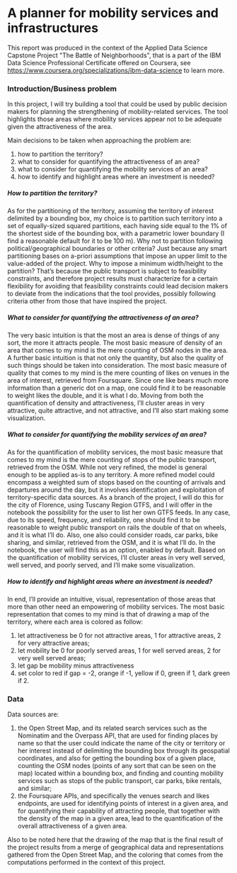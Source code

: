 # A planner for mobility services and infrastructures

This report was produced in the context of the Applied Data Science Capstone Project "The Battle of Neighborhoods", that is a part of the IBM Data Science Professional Certificate offered on Coursera, see https://www.coursera.org/specializations/ibm-data-science to learn more.

### Introduction/Business problem

In this project, I will try building a tool that could be used by public decision makers for planning the strengthening of mobility-related services. The tool highlights those areas where mobility services appear not to be adequate given the attractiveness of the area.

Main decisions to be taken when approaching the problem are: 
1) how to partition the territory? 
2) what to consider for quantifying the attractiveness of an area? 
3) what to consider for quantifying the mobility services of an area?
4) how to identify and highlight areas where an investment is needed?

##### How to partition the territory?

As for the partitioning of the territory, assuming the territory of interest delimited by a bounding box, my choice is to partition such territory into a set of equally-sized squared partitions, each having side equal to the 1% of the shortest side of the bounding box, with a parametric lower boundary (I find a reasonable default for it to be 100 m). 
Why not to partition following political/geographical boundaries or other criteria? Just because any smart partitioning bases on a-priori assumptions that impose an upper limit to the value-added of the project. 
Why to impose a minimum width/height to the partition? That’s because the public transport is subject to feasibility constraints, and therefore project results must characterize for a certain flexibility for avoiding that feasibility constraints could lead decision makers to deviate from the indications that the tool provides, possibly following criteria other from those that have inspired the project.

##### What to consider for quantifying the attractiveness of  an area? 

The very basic intuition is that the most an area is dense of things of any sort, the more it attracts people. The most basic measure of density of an area that comes to my mind is the mere counting of OSM nodes in the area. 
A further basic intuition is that not only the quantity, but also the quality of such things should be taken into consideration. The most basic measure of quality that comes to my mind is the mere counting of likes on venues in the area of interest, retrieved from Foursquare. 
Since one like bears much more information than a generic dot on a map, one could find it to be reasonable to weight likes the double, and it is what I do. 
Moving from both the quantification of density and attractiveness, I’ll cluster areas in very attractive, quite attractive, and not attractive, and I’ll also start making some visualization.

##### What to consider for quantifying the mobility services of an area?

As for the quantification of mobility services, the most basic measure that comes to my mind is the mere counting of stops of the public transport, retrieved from the OSM. While not very refined, the model is general enough to be applied as-is to any territory. 
A more refined model could encompass a weighted sum of stops based on the counting of arrivals and departures around the day, but it involves identification and exploitation of territory-specific data sources. As a branch of the project, I will do this for the city of Florence, using Tuscany Region GTFS, and I will offer in the notebook the possibility for the user to list her own GTFS feeds. 
In any case, due to its speed, frequency, and reliability, one should find it to be reasonable to weight public transport on rails the double of that on wheels, and it is what I’ll do. 
Also, one also could consider roads, car parks, bike sharing, and similar, retrieved from the OSM, and it is what I’ll do. In the notebook, the user will find this as an option, enabled by default. Based on the quantification of mobility services, I’ll cluster areas in very well served, well served, and poorly served, and I’ll make some visualization.

##### How to identify and highlight areas where an investment is needed?

In end, I’ll provide an intuitive, visual, representation of those areas that more than other need an empowering of mobility services. The most basic representation that comes to my mind is that of drawing a map of the territory, where each area is colored as follow:
1) let attractiveness be 0 for not attractive areas, 1 for attractive areas, 2 for very attractive areas;
2) let mobility be 0 for poorly served areas, 1 for well served areas, 2 for very well served areas;
3) let gap be mobility minus attractiveness
4) set color to red if gap = -2, orange if  -1, yellow if 0, green if 1, dark green if 2.

### Data

Data sources are:
1) the Open Street Map, and its related search services such as the Nominatim and the Overpass API, that are used for finding places by name so that the user could indicate the name of the city or territory or her interest instead of delimiting the bounding box through its geospatial coordinates, and also for getting the bounding box of a given place, counting the OSM nodes (points of any sort that can be seen on the map) located within a bounding box, and finding and counting mobility services such as stops of the public transport, car parks, bike rentals, and similar;
2) the Foursquare APIs, and specifically the venues search and likes endpoints, are used for identifying points of interest in a given area, and for quantifying their capability of attracting people, that together with the density of the map in a given area, lead to the quantification of the overall attractiveness of a given area.

Also to be noted here that the drawing of the map that is the final result of the project results from a merge of geographical data and representations gathered from the Open Street Map, and the coloring that comes from the computations performed in the context of this project.